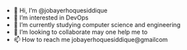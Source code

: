 - 👋 Hi, I’m @jobayerhoquesiddique
- 👀 I’m interested in DevOps
- 🌱 I’m currently studying computer science and engineering 
- 💞️ I’m looking to collaborate may one help me to
- 📫 How to reach me jobayerhoquesiddique@gmailcom
